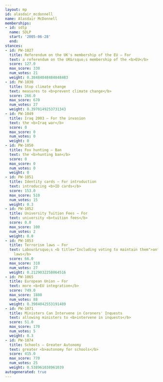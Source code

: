 ```yaml
---
layout: mp
id: alasdair_mcdonnell
name: Alasdair McDonnell
memberships:
- id: sdlp
  name: SDLP
  start: '2005-06-28'
  end: 
stances:
- id: PW-1027
  title: Referendum on the UK's membership of the EU — For
  text: a referendum on the UK&rsquo;s membership of the <b>EU</b>
  score: 127.0
  max_score: 330
  num_votes: 21
  weight: 0.38484848484848483
- id: PW-1030
  title: Stop climate change
  text: measures to <b>prevent climate change</b>
  score: 266.0
  max_score: 670
  num_votes: 27
  weight: 0.3970149253731343
- id: PW-1049
  title: Iraq 2003 — For the invasion
  text: the <b>Iraq war</b>
  score: 0
  max_score: 0
  num_votes: 0
  weight: 0
- id: PW-1050
  title: Fox hunting — Ban
  text: the <b>hunting ban</b>
  score: 0
  max_score: 0
  num_votes: 0
  weight: 0
- id: PW-1051
  title: Identity cards — For introduction
  text: introducing <b>ID cards</b>
  score: 153.0
  max_score: 510
  num_votes: 15
  weight: 0.3
- id: PW-1052
  title: University Tuition Fees — For
  text: university <b>tuition fees</b>
  score: 0.0
  max_score: 100
  num_votes: 2
  weight: 0.0
- id: PW-1053
  title: Terrorism laws — For
  text: Labour&rsquo;s <b title="Including voting to maintain them">anti-terrorism
    laws</b>
  score: 66.0
  max_score: 310
  num_votes: 27
  weight: 0.2129032258064516
- id: PW-1065
  title: European Union — For
  text: more <b>EU integration</b>
  score: 749.0
  max_score: 1880
  num_votes: 88
  weight: 0.3984042553191489
- id: PW-1071
  title: Ministers Can Intervene in Coroners' Inquests
  text: allowing ministers to <b>intervene in inquests</b>
  score: 51.0
  max_score: 170
  num_votes: 5
  weight: 0.3
- id: PW-1074
  title: Schools — Greater Autonomy
  text: greater <b>autonomy for schools</b>
  score: 415.0
  max_score: 770
  num_votes: 25
  weight: 0.538961038961039
autogenerated: true
---
```

